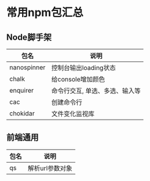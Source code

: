 # 常用npm包汇总


## Node脚手架

|包名|说明|
|---|---|
|nanospinner|控制台输出loading状态|
|chalk|给console增加颜色|
|enquirer|命令行交互, 单选、多选、输入等|
|cac|创建命令行|
|chokidar|文件变化监视库|


## 前端通用
|包名|说明|
|---|---|
|qs|解析url参数对象|